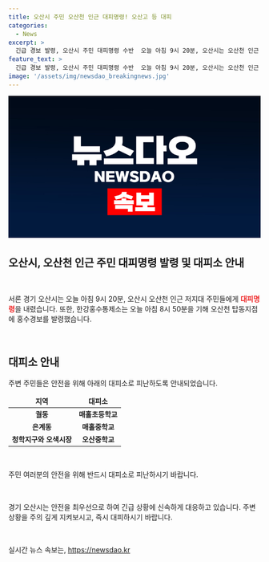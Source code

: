 ```yaml
---
title: 오산시 주민 오산천 인근 대피명령! 오산고 등 대피
categories:
  - News
excerpt: >
  긴급 경보 발령, 오산시 주민 대피명령 수반  오늘 아침 9시 20분, 오산시는 오산천 인근 저지대 주민들에게 주민대피명령을 내렸습니다. 안전재난문자를 통해 매홀초등학교, 매홀중학교, 오산중학교로 대피하라는 안내가 이뤄졌으며, 한강홍수통제소는 탑동지점에 홍수경보를 발령했습니다. 주변 주민들은 주변 상황을 주의깊게 지켜보고 안전 조치에 동참해야 합니다.
feature_text: >
  긴급 경보 발령, 오산시 주민 대피명령 수반  오늘 아침 9시 20분, 오산시는 오산천 인근 저지대 주민들에게 주민대피명령을 내렸습니다. 안전재난문자를 통해 매홀초등학교, 매홀중학교, 오산중학교로 대피하라는 안내가 이뤄졌으며, 한강홍수통제소는 탑동지점에 홍수경보를 발령했습니다. 주변 주민들은 주변 상황을 주의깊게 지켜보고 안전 조치에 동참해야 합니다.
image: '/assets/img/newsdao_breakingnews.jpg'
---
```


<p><img src="/assets/img/newsdao_breakingnews.jpg" alt="ontimetimes 속보" /></p>

<h2>오산시, 오산천 인근 주민 대피명령 발령 및 대피소 안내</h2>

<p data-ke-size="size16">&nbsp;</p>

<p>서론
경기 오산시는 오늘 아침 9시 20분, 오산시 오산천 인근 저지대 주민들에게 <b><span style="color: #ee2323;">대피명령</span></b>을 내렸습니다. 또한, 한강홍수통제소는 오늘 아침 8시 50분을 기해 오산천 탑동지점에 홍수경보를 발령했습니다.</p>

<p data-ke-size="size16">&nbsp;</p>

<h2 data-ke-size="size26">대피소 안내</h2>

<p>주변 주민들은 안전을 위해 아래의 대피소로 피난하도록 안내되었습니다.</p>

<table>
<thead>
<tr>
<td style="text-align: center; height: 17px;"><b>지역</b></td>
<td style="text-align: center; height: 17px;"><b>대피소</b></td>
</tr>
</thead>
<tbody>
<tr>
<td style="text-align: center; height: 17px;"><b>궐동</b></td>
<td style="text-align: center; height: 17px;"><b>매홀초등학교</b></td>
</tr>
<tr>
<td style="text-align: center; height: 17px;"><b>은계동</b></td>
<td style="text-align: center; height: 17px;"><b>매홀중학교</b></td>
</tr>
<tr>
<td style="text-align: center; height: 17px;"><b>청학지구와 오색시장</b></td>
<td style="text-align: center; height: 17px;"><b>오산중학교</b></td>
</tr>
</tbody>
</table>

<p data-ke-size="size16">&nbsp;</p>

<p>주민 여러분의 안전을 위해 반드시 대피소로 피난하시기 바랍니다.</p>

<p data-ke-size="size16">&nbsp;</p>

<p>경기 오산시는 안전을 최우선으로 하여 긴급 상황에 신속하게 대응하고 있습니다. 주변 상황을 주의 깊게 지켜보시고, 즉시 대피하시기 바랍니다.</p>

<p data-ke-size="size16">&nbsp;</p>
실시간 뉴스 속보는, <a href="https://newsdao.kr" rel="dofollow">https://newsdao.kr</a>


